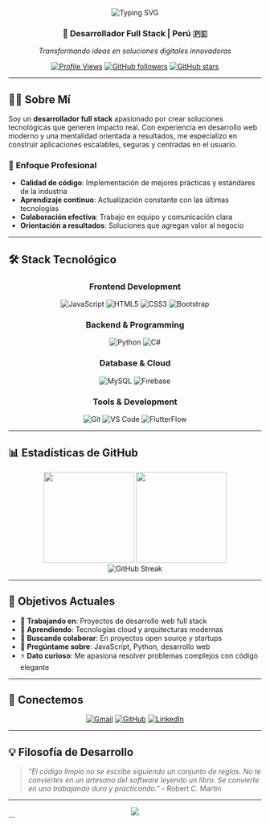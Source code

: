 <div align="center">
  <img src="https://readme-typing-svg.herokuapp.com?font=Fira+Code&size=30&duration=3000&pause=1000&color=2F81F7&center=true&vCenter=true&width=600&lines=Hola%2C+soy+Eliot+Taguada;Desarrollador+Full+Stack;Especialista+en+Tecnolog%C3%ADas+Web;Innovaci%C3%B3n+%7C+Calidad+%7C+Eficiencia" alt="Typing SVG" />
</div>

<h3 align="center">🚀 Desarrollador Full Stack | Perú 🇵🇪</h3>

<p align="center">
  <em>Transformando ideas en soluciones digitales innovadoras</em>
</p>

<div align="center">
  
[![Profile Views](https://komarev.com/ghpvc/?username=EliotTtg&label=Visitas&color=2F81F7&style=flat-square)](https://github.com/EliotTtg)
[![GitHub followers](https://img.shields.io/github/followers/EliotTtg?label=Seguidores&style=flat-square&color=2F81F7)](https://github.com/EliotTtg)
[![GitHub stars](https://img.shields.io/github/stars/EliotTtg?label=Estrellas&style=flat-square&color=2F81F7)](https://github.com/EliotTtg)

</div>

---

## 👨‍💻 Sobre Mí

Soy un **desarrollador full stack** apasionado por crear soluciones tecnológicas que generen impacto real. Con experiencia en desarrollo web moderno y una mentalidad orientada a resultados, me especializo en construir aplicaciones escalables, seguras y centradas en el usuario.

### 🎯 **Enfoque Profesional**
- **Calidad de código**: Implementación de mejores prácticas y estándares de la industria
- **Aprendizaje continuo**: Actualización constante con las últimas tecnologías
- **Colaboración efectiva**: Trabajo en equipo y comunicación clara
- **Orientación a resultados**: Soluciones que agregan valor al negocio

---

## 🛠️ Stack Tecnológico

<div align="center">

### **Frontend Development**
![JavaScript](https://img.shields.io/badge/JavaScript-F7DF1E?style=for-the-badge&logo=javascript&logoColor=black)
![HTML5](https://img.shields.io/badge/HTML5-E34F26?style=for-the-badge&logo=html5&logoColor=white)
![CSS3](https://img.shields.io/badge/CSS3-1572B6?style=for-the-badge&logo=css3&logoColor=white)
![Bootstrap](https://img.shields.io/badge/Bootstrap-563D7C?style=for-the-badge&logo=bootstrap&logoColor=white)

### **Backend & Programming**
![Python](https://img.shields.io/badge/Python-3776AB?style=for-the-badge&logo=python&logoColor=white)
![C#](https://img.shields.io/badge/C%23-239120?style=for-the-badge&logo=c-sharp&logoColor=white)

### **Database & Cloud**
![MySQL](https://img.shields.io/badge/MySQL-4479A1?style=for-the-badge&logo=mysql&logoColor=white)
![Firebase](https://img.shields.io/badge/Firebase-FFCA28?style=for-the-badge&logo=firebase&logoColor=black)

### **Tools & Development**
![Git](https://img.shields.io/badge/Git-F05032?style=for-the-badge&logo=git&logoColor=white)
![VS Code](https://img.shields.io/badge/VS_Code-007ACC?style=for-the-badge&logo=visual-studio-code&logoColor=white)
![FlutterFlow](https://img.shields.io/badge/FlutterFlow-02569B?style=for-the-badge&logo=flutter&logoColor=white)

</div>

---

## 📊 Estadísticas de GitHub

<div align="center">
  <img height="180em" src="https://github-readme-stats.vercel.app/api?username=EliotTtg&show_icons=true&theme=tokyonight&include_all_commits=true&count_private=true&hide_border=true"/>
  <img height="180em" src="https://github-readme-stats.vercel.app/api/top-langs/?username=EliotTtg&layout=compact&langs_count=8&theme=tokyonight&hide_border=true"/>
</div>

<div align="center">
  <img src="https://github-readme-streak-stats.herokuapp.com/?user=EliotTtg&theme=tokyonight&hide_border=true" alt="GitHub Streak"/>
</div>

---

## 🎯 Objetivos Actuales

- 🔭 **Trabajando en**: Proyectos de desarrollo web full stack
- 🌱 **Aprendiendo**: Tecnologías cloud y arquitecturas modernas
- 👯 **Buscando colaborar**: En proyectos open source y startups
- 💬 **Pregúntame sobre**: JavaScript, Python, desarrollo web
- ⚡ **Dato curioso**: Me apasiona resolver problemas complejos con código elegante

---

## 🤝 Conectemos

<div align="center">

[![Gmail](https://img.shields.io/badge/Gmail-D14836?style=for-the-badge&logo=gmail&logoColor=white)](mailto:cristophertaguada03@gmail.com)
[![GitHub](https://img.shields.io/badge/GitHub-100000?style=for-the-badge&logo=github&logoColor=white)](https://github.com/EliotTtg)
[![LinkedIn](https://img.shields.io/badge/LinkedIn-0077B5?style=for-the-badge&logo=linkedin&logoColor=white)](https://www.linkedin.com/in/cristopher-eliot-ticlla-taguada-8540a9317/)

</div>

---

## 💡 Filosofía de Desarrollo

> *"El código limpio no se escribe siguiendo un conjunto de reglas. No te conviertes en un artesano del software leyendo un libro. Se convierte en uno trabajando duro y practicando."* - Robert C. Martin

---

<div align="center">
  <img src="https://capsule-render.vercel.app/api?type=waving&color=gradient&height=100&section=footer"/>
</div>
```
